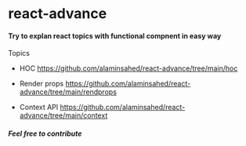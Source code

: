 # react-advance

<h4> Try to explan react topics with functional compnent in easy way </h4>


Topics
* HOC
https://github.com/alaminsahed/react-advance/tree/main/hoc

* Render props
https://github.com/alaminsahed/react-advance/tree/main/rendprops

* Context API
https://github.com/alaminsahed/react-advance/tree/main/context

<h5> Feel free to contribute </h5>

